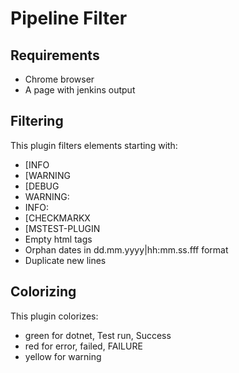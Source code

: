 # Pipeline Filter

## Requirements

- Chrome browser
- A page with jenkins output

## Filtering
This plugin filters elements starting with:
- [INFO
- [WARNING
- [DEBUG
- WARNING:
- INFO:
- [CHECKMARKX
- [MSTEST-PLUGIN
- Empty html tags
- Orphan dates in dd.mm.yyyy|hh:mm.ss.fff format
- Duplicate new lines

## Colorizing

This plugin colorizes:
- green for dotnet, Test run, Success
- red for error, failed, FAILURE
- yellow for warning